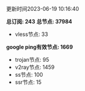 更新时间2023-06-19 10:16:40

**总订阅: 243**
**总节点: 37984**
- vless节点: 33

**google ping有效节点: 1669**
- trojan节点: 95
- v2ray节点: 1459
- ss节点: 100
- ssr节点: 15
